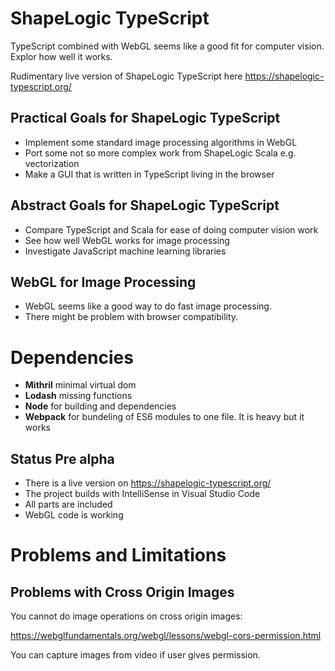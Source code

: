 # ShapeLogic TypeScript

TypeScript combined with WebGL seems like a good fit for computer vision. Explor how well it works.

Rudimentary live version of ShapeLogic TypeScript here
https://shapelogic-typescript.org/

## Practical Goals for ShapeLogic TypeScript

* Implement some standard image processing algorithms in WebGL
* Port some not so more complex work from ShapeLogic Scala e.g. vectorization
* Make a GUI that is written in TypeScript living in the browser

## Abstract Goals for ShapeLogic TypeScript

* Compare TypeScript and Scala for ease of doing computer vision work
* See how well WebGL works for image processing
* Investigate JavaScript machine learning libraries

## WebGL for Image Processing

* WebGL seems like a good way to do fast image processing. 
* There might be problem with browser compatibility.

# Dependencies

* **Mithril** minimal virtual dom
* **Lodash** missing functions 
* **Node** for building and dependencies
* **Webpack** for bundeling of ES6 modules to one file. It is heavy but it works


## Status Pre alpha

* There is a live version on https://shapelogic-typescript.org/
* The project builds with IntelliSense in Visual Studio Code
* All parts are included
* WebGL code is working

# Problems and Limitations

## Problems with Cross Origin Images

You cannot do image operations on cross origin images:

https://webglfundamentals.org/webgl/lessons/webgl-cors-permission.html

You can capture images from video if user gives permission.
